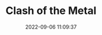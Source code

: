 ---
date: 2022-09-06 11:09:37
title: 'Clash of the Metal'	
tags: [2D fighter, PC, 2.5D, online PvP]
img: https://i.imgur.com/9VrbB1x.jpg
link: https://store.steampowered.com/app/1745350/Clash_of_the_Metal/	
twitter: https://twitter.com/ClashOfTheMetal
price: Available for Wishlist
---